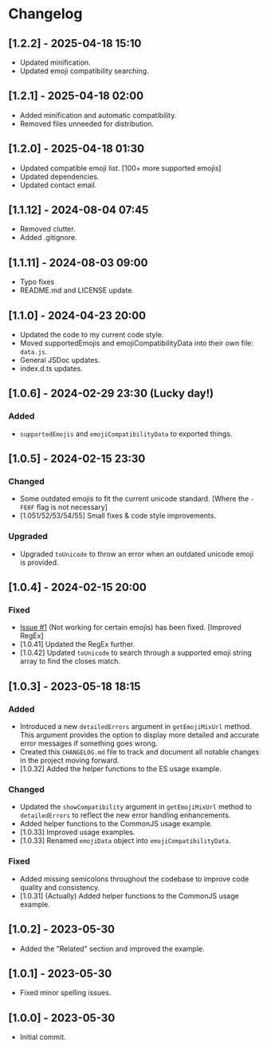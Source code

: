 # Changelog

## [1.2.2] - 2025-04-18 15:10

- Updated minification.
- Updated emoji compatibility searching.

## [1.2.1] - 2025-04-18 02:00

- Added minification and automatic compatibility.
- Removed files unneeded for distribution.

## [1.2.0] - 2025-04-18 01:30

- Updated compatible emoji list. [100+ more supported emojis]
- Updated dependencies.
- Updated contact email.

## [1.1.12] - 2024-08-04 07:45

- Removed clutter.
- Added .gitignore.

## [1.1.11] - 2024-08-03 09:00

- Typo fixes
- README.md and LICENSE update.

## [1.1.0] - 2024-04-23 20:00

- Updated the code to my current code style.
- Moved supportedEmojis and emojiCompatibilityData into their own file: `data.js`.
- General JSDoc updates.
- index.d.ts updates.

## [1.0.6] - 2024-02-29 23:30 (Lucky day!)

### Added

- `supportedEmojis` and `emojiCompatibilityData` to exported things.

## [1.0.5] - 2024-02-15 23:30

### Changed

- Some outdated emojis to fit the current unicode standard. [Where the `-FE0F` flag is not necessary]
- [1.051/52/53/54/55] Small fixes & code style improvements.

### Upgraded

- Upgraded `toUnicode` to throw an error when an outdated unicode emoji is provided.

## [1.0.4] - 2024-02-15 20:00

### Fixed

- [Issue #1](https://github.com/MattFor/emoji-mixer/issues/1) (Not working for certain emojis) has been fixed. [Improved RegEx]
- [1.0.41] Updated the RegEx further.
- [1.0.42] Updated `toUnicode` to search through a supported emoji string array to find the closes match.

## [1.0.3] - 2023-05-18 18:15

### Added

- Introduced a new `detailedErrors` argument in `getEmojiMixUrl` method. This argument provides the option to display more detailed and accurate error messages if something goes wrong.
- Created this `CHANGELOG.md` file to track and document all notable changes in the project moving forward.
- [1.0.32] Added the helper functions to the ES usage example.

### Changed

- Updated the `showCompatibility` argument in `getEmojiMixUrl` method to `detailedErrors` to reflect the new error handling enhancements.
- Added helper functions to the CommonJS usage example.
- [1.0.33] Improved usage examples.
- [1.0.33] Renamed `emojiData` object into `emojiCompatibilityData`.

### Fixed

- Added missing semicolons throughout the codebase to improve code quality and consistency.
- [1.0.31] (Actually) Added helper functions to the CommonJS usage example.

## [1.0.2] - 2023-05-30

- Added the "Related" section and improved the example.

## [1.0.1] - 2023-05-30

- Fixed minor spelling issues.

## [1.0.0] - 2023-05-30

- Initial commit.
